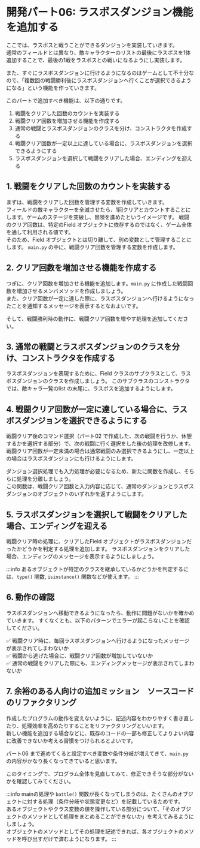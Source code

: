 # 開発パート06: ラスボスダンジョン機能を追加する

ここでは、ラスボスと戦うことができるダンジョンを実装していきます。  
通常のフィールドとは異なり、敵キャラクターのリストの最後にラスボスを1体追加することで、最後の1戦をラスボスとの戦いになるようにし実装します。  

また、すぐにラスボスダンジョンに行けるようになるのはゲームとして不十分なので、「複数回の戦闘勝利後にラスボスダンジョンへ行くことが選択できるようになる」という機能を作っていきます。

このパートで追加すべき機能は、以下の通りです。

1. 戦闘をクリアした回数のカウントを実装する
2. 戦闘クリア回数を増加させる機能を作成する
3. 通常の戦闘とラスボスダンジョンのクラスを分け、コンストラクタを作成する
4. 戦闘クリア回数が一定以上に達している場合に、ラスボスダンジョンを選択できるようにする
5. ラスボスダンジョンを選択して戦闘をクリアした場合、エンディングを迎える

## 1. 戦闘をクリアした回数のカウントを実装する

まずは、戦闘をクリアした回数を管理する変数を作成していきます。  
フィールドの敵キャラクターを全滅させたら、1回クリアとカウントすることにします。ゲームのステージを突破し、冒険を進めたというイメージです。
戦闘のクリア回数は、特定のField オブジェクトに依存するのではなく、ゲーム全体を通して利用される値です。  
そのため、Field オブジェクトとは切り離して、別の変数として管理することにします。
`main.py` の中に、戦闘クリア回数を管理する変数を作成します。

## 2. クリア回数を増加させる機能を作成する

つぎに、クリア回数を増加させる機能を追加します。`main.py` に作成した戦闘回数を増加させるメンバメソッドを作成しましょう。  
また、クリア回数が一定に達した際に、ラスボスダンジョンへ行けるようになったことを通知するメッセージを表示するとなおよいです。  

そして、戦闘勝利時の動作に、戦闘クリア回数を増やす処理を追加してください。  

## 3. 通常の戦闘とラスボスダンジョンのクラスを分け、コンストラクタを作成する

ラスボスダンジョンを表現するために、Field クラスのサブクラスとして、ラスボスダンジョンのクラスを作成しましょう。
このサブクラスのコンストラクタでは、敵キャラ一覧のlist の末尾に、ラスボスを追加するようにします。

## 4. 戦闘クリア回数が一定に達している場合に、ラスボスダンジョンを選択できるようにする

戦闘クリア後のコマンド選択（パート02 で作成した、次の戦闘を行うか、休憩するかを選択する部分）で、次の戦闘に行く選択をした後の処理を改修します。  
戦闘クリア回数が一定未満の場合は通常戦闘のみ選択できるようにし、一定以上の場合はラスボスダンジョンにも行けるようにします。  

ダンジョン選択処理でも入力処理が必要になるため、新たに関数を作成し、そちらに処理を分離しましょう。  
この関数は、戦闘クリア回数と入力内容に応じて、通常のダンジョンとラスボスダンジョンのオブジェクトのいずれかを返すようにします。

## 5. ラスボスダンジョンを選択して戦闘をクリアした場合、エンディングを迎える

戦闘クリア時の処理に、クリアしたField オブジェクトがラスボスダンジョンだったかどうかを判定する処理を追加します。
ラスボスダンジョンをクリアした場合、エンディングのメッセージを表示するようにしましょう。

:::info
あるオブジェクトが特定のクラスを継承しているかどうかを判定するには、`type()` 関数, `isinstance()` 関数などが使えます。
:::

## 6. 動作の確認

ラスボスダンジョンへ移動できるようになったら、動作に問題がないかを確かめていきます。
すくなくとも、以下のパターンでエラーが起こらないことを確認してください。

:white_check_mark: 戦闘クリア時に、毎回ラスボスダンジョンへ行けるようになったメッセージが表示されてしまわないか  
:white_check_mark: 戦闘から逃げた場合に、戦闘クリア回数が増加していないか  
:white_check_mark: 通常の戦闘をクリアした際にも、エンディングメッセージが表示されてしまわないか  

## 7. 余裕のある人向けの追加ミッション　ソースコードのリファクタリング

作成したプログラムの動作を変えないように、記述内容をわかりやすく書き直したり、処理効率を高めたりすることをリファクタリングといいます。  
新しい機能を追加する場合などに、既存のコードの一部も修正してよりよい内容に改善できないか考える習慣をつけられるとよいです。  

パート06 まで進めてくると設定すべき変数や条件分岐が増えてきて、`main.py` の内容がかなり長くなってきていると思います。

このタイミングで、プログラム全体を見直してみて、修正できそうな部分がないかを確認してみてください。  

:::info
mainの処理や `battle()` 関数が長くなってしまうのは、たくさんのオブジェクトに対する処理（条件分岐や状態変更など）を記載しているためです。  
あるオブジェクトやクラス変数の値を操作している部分について、「そのオブジェクトのメソッドとして処理をまとめることができないか」を考えてみるようにしましょう。  
オブジェクトのメソッドとしてその処理を記述できれば、各オブジェクトのメソッドを呼び出すだけで済むようになります。
:::

